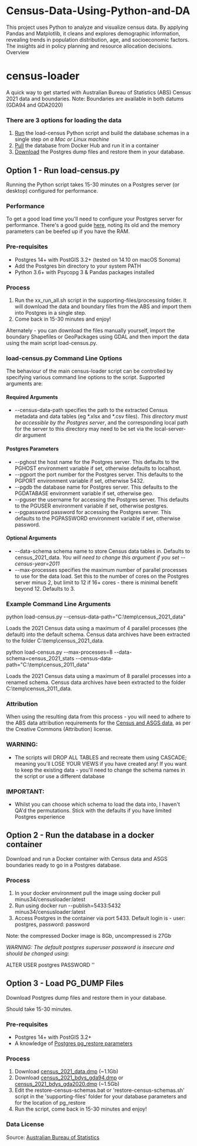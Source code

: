 # Census-Data-Using-Python-and-DA
This project uses Python to analyze and visualize census data. By applying Pandas and Matplotlib, it cleans and explores demographic information, revealing trends in population distribution, age, and socioeconomic factors. The insights aid in policy planning and resource allocation decisions.
Overview
# census-loader
A quick way to get started with Australian Bureau of Statistics (ABS) Census 2021 data and boundaries. Note: Boundaries are available in both datums (GDA94 and GDA2020)

### There are 3 options for loading the data
1. [Run](https://github.com/minus34/census-loader#option-1---run-load-censuspy) the load-census Python script and build the database schemas in a single step *on a Mac or Linux machine*
2. [Pull](https://github.com/minus34/census-loader#option-2---run-the-database-in-a-docker-container) the database from Docker Hub and run it in a container
3. [Download](https://github.com/minus34/census-loader#option-3---load-pg_dump-files) the Postgres dump files and restore them in your database.

## Option 1 - Run load-census.py
Running the Python script takes 15-30 minutes on a Postgres server (or desktop) configured for performance.

### Performance
To get a good load time you'll need to configure your Postgres server for performance. There's a good guide [here](https://postgis.net/workshops/postgis-intro/tuning.html), noting its old and the memory parameters can be beefed up if you have the RAM.

### Pre-requisites
- Postgres 14+ with PostGIS 3.2+ (tested on 14.10 on macOS Sonoma)
- Add the Postgres bin directory to your system PATH
- Python 3.6+ with Psycopg 3 & Pandas packages installed

### Process
1. Run the xx_run_all.sh script in the supporting-files/processing folder. It will download the data and boundary files from the ABS and import them into Postgres in a single step.
2. Come back in 15-30 minutes and enjoy!

Alternately - you can download the files manually yourself, import the boundary Shapefiles or GeoPackages using GDAL and then import the data using the main script load-census.py.

### load-census.py Command Line Options
The behaviour of the main census-loader script can be controlled by specifying various command line options to the script. Supported arguments are:

#### Required Arguments
* --census-data-path specifies the path to the extracted Census metadata and data tables (eg *.xlsx and *.csv files). _This directory must be accessible by the Postgres server_, and the corresponding local path for the server to this directory may need to be set via the local-server-dir argument

#### Postgres Parameters
* --pghost the host name for the Postgres server. This defaults to the PGHOST environment variable if set, otherwise defaults to localhost.
* --pgport the port number for the Postgres server. This defaults to the PGPORT environment variable if set, otherwise 5432.
* --pgdb the database name for Postgres server. This defaults to the PGDATABASE environment variable if set, otherwise geo.
* --pguser the username for accessing the Postgres server. This defaults to the PGUSER environment variable if set, otherwise postgres.
* --pgpassword password for accessing the Postgres server. This defaults to the PGPASSWORD environment variable if set, otherwise password.

#### Optional Arguments
* --data-schema schema name to store Census data tables in. Defaults to census_2021_data. *You will need to change this argument if you set --census-year=2011*
* --max-processes specifies the maximum number of parallel processes to use for the data load. Set this to the number of cores on the Postgres server minus 2, but limit to 12 if 16+ cores - there is minimal benefit beyond 12. Defaults to 3.

### Example Command Line Arguments
python load-census.py --census-data-path="C:\temp\census_2021_data"

Loads the 2021 Census data using a maximum of 4 parallel processes (the default) into the default schema. Census data archives have been extracted to the folder C:\temp\census_2021_data.

python load-census.py --max-processes=8 --data-schema=census_2021_stats --census-data-path="C:\temp\census_2011_data"

Loads the 2021 Census data using a maximum of 8 parallel processes into a renamed schema. Census data archives have been extracted to the folder C:\temp\census_2011_data.

### Attribution
When using the resulting data from this process - you will need to adhere to the ABS data attribution requirements for the [Census and ASGS data](https://www.abs.gov.au/websitedbs/d3310114.nsf/Home/Attributing+ABS+Material), as per the Creative Commons (Attribution) license.

### WARNING:
- The scripts will DROP ALL TABLES and recreate them using CASCADE; meaning you'll LOSE YOUR VIEWS if you have created any! If you want to keep the existing data - you'll need to change the schema names in the script or use a different database

### IMPORTANT:
- Whilst you can choose which schema to load the data into, I haven't QA'd the permutations. Stick with the defaults if you have limited Postgres experience 

## Option 2 - Run the database in a docker container
Download and run a Docker container with Census data and ASGS boundaries ready to go in a Postgres database.

### Process
1. In your docker environment pull the image using docker pull minus34/censusloader:latest
2. Run using docker run --publish=5433:5432 minus34/censusloader:latest
3. Access Postgres in the container via port 5433. Default login is - user: postgres, password: password

Note: the compressed Docker image is 8Gb, uncompressed is 27Gb

*WARNING: The default postgres superuser password is insecure and should be changed using:*

ALTER USER postgres PASSWORD '<something a lot more secure>'

## Option 3 - Load PG_DUMP Files
Download Postgres dump files and restore them in your database.

Should take 15-30 minutes.

### Pre-requisites
- Postgres 14+ with PostGIS 3.2+
- A knowledge of [Postgres pg_restore parameters](https://www.postgresql.org/docs/14/app-pgrestore.html)

### Process
1. Download [census_2021_data.dmp](https://minus34.com/opendata/census-2021/census_2021_data.dmp) (~1.1Gb)
2. Download [census_2021_bdys_gda94.dmp](https://minus34.com/opendata/census-2021/census_2021_bdys_gda94.dmp) or [census_2021_bdys_gda2020.dmp](https://minus34.com/opendata/census-2021/census_2021_bdys_gda2020.dmp) (~1.5Gb)
3. Edit the restore-census-schemas.bat or 'restore-census-schemas.sh' script in the 'supporting-files' folder for your database parameters and for the location of pg_restore
4. Run the script, come back in 15-30 minutes and enjoy!

### Data License

Source: [Australian Bureau of Statistics](https://www.abs.gov.au/websitedbs/d3310114.nsf/Home/Attributing+ABS+Material)
